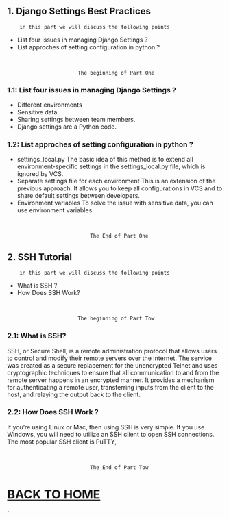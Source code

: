 ## 1. Django Settings Best Practices

        in this part we will discuss the following points

- List four issues in managing Django Settings ?
- List approches of setting configuration in python ?

<br/>

                           The beginning of Part One

### 1.1: List four issues in managing Django Settings ?

- Different environments
- Sensitive data.
- Sharing settings between team members.
- Django settings are a Python code.

### 1.2: List approches of setting configuration in python ?

- settings_local.py
  The basic idea of this method is to extend all environment-specific settings in the settings_local.py file, which is ignored by VCS.
- Separate settings file for each environment
  This is an extension of the previous approach. It allows you to keep all configurations in VCS and to share default settings between developers.
- Environment variables
  To solve the issue with sensitive data, you can use environment variables.

<br/>

                               The End of Part One

## 2. SSH Tutorial

        in this part we will discuss the following points

- What is SSH ?
- How Does SSH Work?

<br/>

                           The beginning of Part Tow

### 2.1: What is SSH?

SSH, or Secure Shell, is a remote administration protocol that allows users to control and modify their remote servers over the Internet. The service was created as a secure replacement for the unencrypted Telnet and uses cryptographic techniques to ensure that all communication to and from the remote server happens in an encrypted manner. It provides a mechanism for authenticating a remote user, transferring inputs from the client to the host, and relaying the output back to the client.

### 2.2: How Does SSH Work ?
If you’re using Linux or Mac, then using SSH is very simple. If you use Windows, you will need to utilize an SSH client to open SSH connections. The most popular SSH client is PuTTY,

<br/>

                               The End of Part Tow

# [BACK TO HOME](https://jehadabuawwad.github.io/reading-notes)

`
